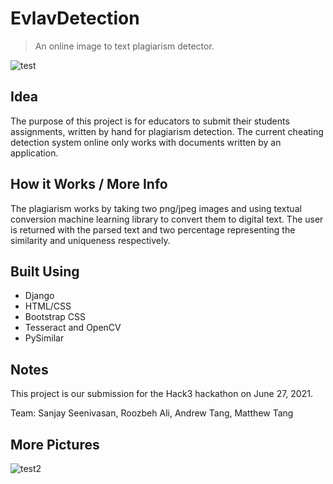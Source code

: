 # EvlavDetection

> An online image to text plagiarism detector.

![test](https://i.ibb.co/P6FxC6J/Screen-Shot-2021-06-27-at-11-19-50-AM.png)

## Idea

The purpose of this project is for educators to submit their students assignments, written by hand for plagiarism detection. The current cheating detection system online only works with documents written by an application. 

## How it Works / More Info

The plagiarism works by taking two png/jpeg images and using textual conversion machine learning library to convert them to digital text. The user is returned with the parsed text and two percentage representing the similarity and uniqueness respectively. 

## Built Using

- Django
- HTML/CSS
- Bootstrap CSS
- Tesseract and OpenCV
- PySimilar

## Notes

This project is our submission for the Hack3 hackathon on June 27, 2021.

Team: Sanjay Seenivasan, Roozbeh Ali, Andrew Tang, Matthew Tang

## More Pictures

![test2](https://i.ibb.co/4M6GkgX/Screen-Shot-2021-06-27-at-11-19-40-AM.png)
